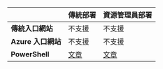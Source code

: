 | | **傳統部署** | **資源管理員部署** |
|----------------------------------------|-------------|----------------------|
| **傳統入口網站** | 不支援 | 不支援 |
| **Azure 入口網站** | 不支援 | 不支援 |
| **PowerShell** | [文章](../articles/vpn-gateway/vpn-gateway-about-forced-tunneling.md) | [文章](../articles/vpn-gateway/vpn-gateway-forced-tunneling-rm.md) |
 